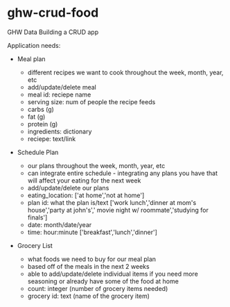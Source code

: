 # ghw-crud-food
GHW Data Building a CRUD app

Application needs:
- Meal plan
    - different recipes we want to cook throughout the week, month, year, etc
    - add/update/delete meal
    - meal id: reciepe name
    - serving size: num of people the recipe feeds
    - carbs (g)
    - fat (g)
    - protein (g)
    - ingredients: dictionary
    - reciepe: text/link

- Schedule Plan
    - our plans throughout the week, month, year, etc
    - can integrate entire schedule - integrating any plans you have that will affect your eating for the next week
    - add/update/delete our plans
    - eating_location: ['at home','not at home']
    - plan id: what the plan is/text ['work lunch','dinner at mom's house','party at john's',' movie night w/ roommate','studying for finals'] 
    - date: month/date/year
    - time: hour:minute ['breakfast','lunch','dinner']

- Grocery List
    - what foods we need to buy for our meal plan
    - based off of the meals in the next 2 weeks
    - able to add/update/delete individual items if you need more seasoning or already have some of the food at home
    - count: integer (number of grocery items needed)
    - grocery id: text (name of the grocery item)